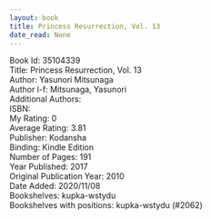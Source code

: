 ```yaml
---
layout: book
title: Princess Resurrection, Vol. 13
date_read: None
---
```


Book Id: 35104339<br />
Title: Princess Resurrection, Vol. 13<br />
Author: Yasunori Mitsunaga<br />
Author l-f: Mitsunaga, Yasunori<br />
Additional Authors: <br />
ISBN: <br />
My Rating: 0<br />
Average Rating: 3.81<br />
Publisher: Kodansha<br />
Binding: Kindle Edition<br />
Number of Pages: 191<br />
Year Published: 2017<br />
Original Publication Year: 2010<br />
Date Added: 2020/11/08<br />
Bookshelves: kupka-wstydu<br />
Bookshelves with positions: kupka-wstydu (#2062)<br />

